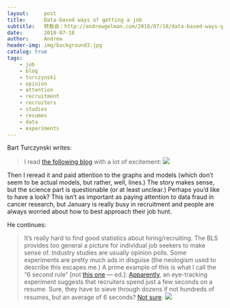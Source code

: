 ```yaml
---
layout:     post
title:      Data-based ways of getting a job
subtitle:   转载自：http://andrewgelman.com/2018/07/18/data-based-ways-getting-job/
date:       2018-07-18
author:     Andrew
header-img: img/background3.jpg
catalog: true
tags:
    - job
    - blog
    - turczynski
    - opinion
    - attention
    - recruitment
    - recruiters
    - studies
    - resumes
    - data
    - experiments
---
```




Bart Turczynski writes:

> I read [the following blog](https://talent.works/blog/2018/01/08/the-science-of-the-job-search-part-i-13-data-backed-ways-to-win) with a lot of excitement:
![](http://andrewgelman.com/wp-content/uploads/2018/01/Screen-Shot-2018-01-18-at-12.24.02-AM-1024x226.png)

Then I reread it and paid attention to the graphs and models (which don’t seem to be actual models, but rather, well, lines.) The story makes sense, but the science part is questionable (or at least unclear.)
Perhaps you’d like to have a look? This isn’t as important as paying attention to data fraud in cancer research, but January is really busy in recruitment and people are always worried about how to best approach their job hunt.

He continues:

> It’s really hard to find good statistics about hiring/recruiting. The BLS provides too general a picture for individual job seekers to make sense of. Industry studies are usually opinion polls. Some experiments are pretty much ads in disguise (the neologism used to describe this escapes me.) A prime example of this is what I call the “6 second rule” [not [this one](http://andrewgelman.com/2014/04/22/science-reporting-makes-want-barf) — ed.]:
[Apparently](https://cdn.theladders.net/static/images/basicSite/pdfs/TheLadders-EyeTracking-StudyC2.pdf), an eye-tracking experiment suggests that recruiters spend just a few seconds on a resume. Sure, they have to sieve through dozens if not hundreds of resumes, but an average of 6 seconds? [Not sure](https://resumegenius.com/blog/5-problems-with-the-ladders-6-second-resume-study).
![](http://andrewgelman.com/wp-content/uploads/2018/01/Screen-Shot-2018-01-18-at-12.27.06-AM-1024x198.png)

